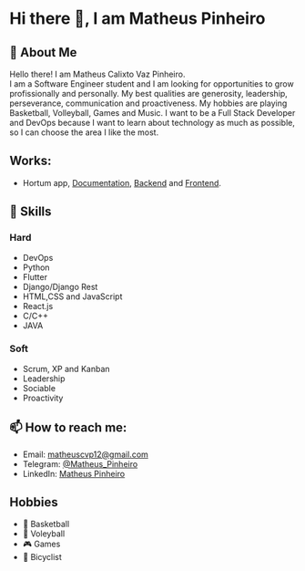 # Hi there 👋, I am Matheus Pinheiro

## 📖 About Me
Hello there! I am Matheus Calixto Vaz Pinheiro.<br>
I am a Software Engineer student and I am looking for opportunities to grow profissionally and personally. My best qualities are generosity, leadership, perseverance, communication and proactiveness. My hobbies are playing Basketball, Volleyball, Games and Music. I want to be a Full Stack Developer and DevOps because I want to learn about technology as much as possible, so I can choose the area I like the most.


## Works:
* Hortum app, [Documentation](https://fga-eps-mds.github.io/2020.2-Hortum/), [Backend](https://github.com/fga-eps-mds/2020.2-Hortum) and [Frontend](https://github.com/fga-eps-mds/2020.2-Hortum-Mobile).


## 🧠 Skills
### Hard
  - DevOps
  - Python
  - Flutter
  - Django/Django Rest
  - HTML,CSS and JavaScript
  - React.js
  - C/C++
  - JAVA
### Soft
  - Scrum, XP and Kanban
  - Leadership
  - Sociable
  - Proactivity

## 📫 How to reach me: 
  * Email: [matheuscvp12@gmail.com](matheuscvp12@gmail.com)
  * Telegram: [@Matheus_Pinheiro](https://t.me/Matheus_Pinheiro)
  * LinkedIn: [Matheus Pinheiro](https://www.linkedin.com/in/matheus-pinheiro-60604b97/)

## Hobbies
* 🏀 Basketball
* 🏐 Voleyball
* 🎮 Games
* 🚴 Bicyclist
<!--
**matheuscvp/matheuscvp** is a ✨ _special_ ✨ repository because its `README.md` (this file) appears on your GitHub profile.

Here are some ideas to get you started:

- 🔭 I’m currently working on ...
- 🌱 I’m currently learning ...
- 👯 I’m looking to collaborate on ...
- 🤔 I’m looking for help with ...
- 💬 Ask me about ...
- 📫 How to reach me: ...
- 😄 Pronouns: ...
- ⚡ Fun fact: ...
-->
